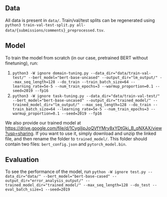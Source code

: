 ## Data
All data is present in `data/`. Train/val/test splits can be regenerated using `python3 train-val-test-split.py all-data/{submissions/comments}_preprocessed.tsv`.

## Model
To train the model from scratch (in our case, pretrained BERT without finetuning), run:
1. `python3 -W ignore domain-tuning.py --data_dir="data/train-val-test/" --bert_model="bert-base-uncased" --output_dir="lm_output/" --max_seq_length=128 --do_train --train_batch_size=64 --learning_rate=5e-5 --num_train_epochs=3 --warmup_proportion=0.1 --seed=2019 --fp16`
2. `python3 -W ignore task-tuning.py --data_dir="data/train-val-test/" --bert_model="bert-base-uncased" --output_dir="trained_model/" --trained_model_dir="lm_output/" --max_seq_length=128 --do_train --train_batch_size=64 --learning_rate=5e-5 --num_train_epochs=3 --warmup_proportion=0.1 --seed=2019 --fp16`

We also provide our trained model at https://drive.google.com/file/d/1CygiljpJoQVfYMry8xYDtGki_B_qNXAX/view?usp=sharing. If you want to use it, simply download and unzip the linked file, and then rename the folder to `trained_model/`. This folder should contain two files: `bert_config.json` and `pytorch_model.bin`.

## Evaluation
To see the performance of the model, run `python -W ignore test.py --data_dir="data/" --bert_model="bert-base-cased" --output_dir="error_analysis_output/" --trained_model_dir="trained_model/" --max_seq_length=128 --do_test --eval_batch_size=1 --seed=2019`
